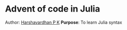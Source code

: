 <!--
 Copyright (c) 2019 Harshavardhan P K
 
 This software is released under the MIT License.
 https://opensource.org/licenses/MIT
-->

# Advent of code in Julia
Author: [Harshavardhan P K](www.github.com/kage08)
**Purpose**: To learn Julia syntax